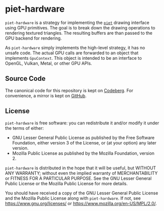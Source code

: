 # piet-hardware

`piet-hardware` is a strategy for implementing the [`piet`] drawing interface
using GPU primitives. The goal is to break down the drawing operations to
rendering textured triangles. The resulting buffers are than passed to the GPU
backend for rendering.

As `piet-hardware` simply implements the high-level strategy, it has no unsafe
code. The actual GPU calls are forwarded to an object that implements
`GpuContext`. This object is intended to be an interface to OpenGL, Vulkan,
Metal, or other GPU APIs.

[`piet`]: https://crates.io/crates/piet

## Source Code

The canonical code for this repository is kept on [Codeberg]. For
convenience, a mirror is kept on [GitHub].

[Codeberg]: https://codeberg.org/notgull/piet-hardware
[GitHub]: https://github.com/notgull/piet-hardware

## License

`piet-hardware` is free software: you can redistribute it and/or modify it under
the terms of either:

* GNU Lesser General Public License as published by the Free Software Foundation,
  either version 3 of the License, or (at your option) any later version.
* Mozilla Public License as published by the Mozilla Foundation, version 2.

`piet-hardware` is distributed in the hope that it will be useful, but WITHOUT
ANY WARRANTY; without even the implied warranty of MERCHANTABILITY or FITNESS
FOR A PARTICULAR PURPOSE. See the GNU Lesser General Public License or the
Mozilla Public License for more details.

You should have received a copy of the GNU Lesser General Public License and the
Mozilla Public License along with `piet-hardware`. If not, see
<https://www.gnu.org/licenses/> or <https://www.mozilla.org/en-US/MPL/2.0/>.
